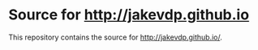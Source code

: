 # Source for http://jakevdp.github.io

This repository contains the source for http://jakevdp.github.io/.